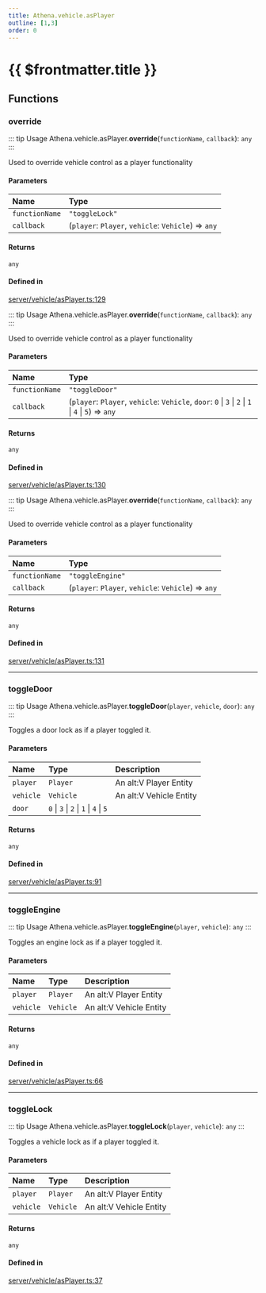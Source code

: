 ```yaml
---
title: Athena.vehicle.asPlayer
outline: [1,3]
order: 0
---
```


# {{ $frontmatter.title }}


## Functions

### override

::: tip Usage
Athena.vehicle.asPlayer.**override**(`functionName`, `callback`): `any`
:::

Used to override vehicle control as a player functionality

#### Parameters

| Name | Type |
| :------ | :------ |
| `functionName` | ``"toggleLock"`` |
| `callback` | (`player`: `Player`, `vehicle`: `Vehicle`) => `any` |

#### Returns

`any`

#### Defined in

[server/vehicle/asPlayer.ts:129](https://github.com/Stuyk/altv-athena/blob/76e36de/src/core/server/vehicle/asPlayer.ts#L129)

::: tip Usage
Athena.vehicle.asPlayer.**override**(`functionName`, `callback`): `any`
:::

Used to override vehicle control as a player functionality

#### Parameters

| Name | Type |
| :------ | :------ |
| `functionName` | ``"toggleDoor"`` |
| `callback` | (`player`: `Player`, `vehicle`: `Vehicle`, `door`: ``0`` \| ``3`` \| ``2`` \| ``1`` \| ``4`` \| ``5``) => `any` |

#### Returns

`any`

#### Defined in

[server/vehicle/asPlayer.ts:130](https://github.com/Stuyk/altv-athena/blob/76e36de/src/core/server/vehicle/asPlayer.ts#L130)

::: tip Usage
Athena.vehicle.asPlayer.**override**(`functionName`, `callback`): `any`
:::

Used to override vehicle control as a player functionality

#### Parameters

| Name | Type |
| :------ | :------ |
| `functionName` | ``"toggleEngine"`` |
| `callback` | (`player`: `Player`, `vehicle`: `Vehicle`) => `any` |

#### Returns

`any`

#### Defined in

[server/vehicle/asPlayer.ts:131](https://github.com/Stuyk/altv-athena/blob/76e36de/src/core/server/vehicle/asPlayer.ts#L131)

___

### toggleDoor

::: tip Usage
Athena.vehicle.asPlayer.**toggleDoor**(`player`, `vehicle`, `door`): `any`
:::

Toggles a door lock as if a player toggled it.

#### Parameters

| Name | Type | Description |
| :------ | :------ | :------ |
| `player` | `Player` | An alt:V Player Entity |
| `vehicle` | `Vehicle` | An alt:V Vehicle Entity |
| `door` | ``0`` \| ``3`` \| ``2`` \| ``1`` \| ``4`` \| ``5`` |  |

#### Returns

`any`

#### Defined in

[server/vehicle/asPlayer.ts:91](https://github.com/Stuyk/altv-athena/blob/76e36de/src/core/server/vehicle/asPlayer.ts#L91)

___

### toggleEngine

::: tip Usage
Athena.vehicle.asPlayer.**toggleEngine**(`player`, `vehicle`): `any`
:::

Toggles an engine lock as if a player toggled it.

#### Parameters

| Name | Type | Description |
| :------ | :------ | :------ |
| `player` | `Player` | An alt:V Player Entity |
| `vehicle` | `Vehicle` | An alt:V Vehicle Entity |

#### Returns

`any`

#### Defined in

[server/vehicle/asPlayer.ts:66](https://github.com/Stuyk/altv-athena/blob/76e36de/src/core/server/vehicle/asPlayer.ts#L66)

___

### toggleLock

::: tip Usage
Athena.vehicle.asPlayer.**toggleLock**(`player`, `vehicle`): `any`
:::

Toggles a vehicle lock as if a player toggled it.

#### Parameters

| Name | Type | Description |
| :------ | :------ | :------ |
| `player` | `Player` | An alt:V Player Entity |
| `vehicle` | `Vehicle` | An alt:V Vehicle Entity |

#### Returns

`any`

#### Defined in

[server/vehicle/asPlayer.ts:37](https://github.com/Stuyk/altv-athena/blob/76e36de/src/core/server/vehicle/asPlayer.ts#L37)
